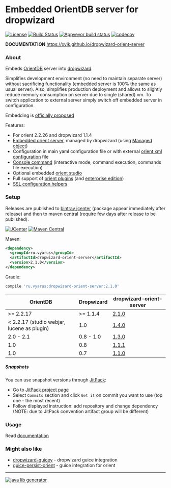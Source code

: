 # Embedded OrientDB server for dropwizard

[![License](https://img.shields.io/badge/license-MIT-blue.svg?style=flat)](http://www.opensource.org/licenses/MIT)
[![Build Status](https://img.shields.io/travis/xvik/dropwizard-orient-server.svg?style=flat&branch=master)](https://travis-ci.org/xvik/dropwizard-orient-server)
[![Appveyor build status](https://ci.appveyor.com/api/projects/status/github/xvik/dropwizard-orient-server?svg=true)](https://ci.appveyor.com/project/xvik/dropwizard-orient-server)
[![codecov](https://codecov.io/gh/xvik/dropwizard-orient-server/branch/master/graph/badge.svg)](https://codecov.io/gh/xvik/dropwizard-orient-server)

**DOCUMENTATION** https://xvik.github.io/dropwizard-orient-server

### About

Embeds [OrientDB](http://orientdb.com/orientdb/) server into [dropwizard](http://dropwizard.io/).
 
Simplifies development environment (no need to maintain separate server) without sacrificing functionality (embedded server is 100% the same as usual server).
Also, simplifies production deployment and allows to slightly reduce memory consumption on server due to single (shared) vm.
To switch application to external server simply switch off embedded server in configuration.

Embedding is [officially proposed](https://orientdb.com/database/orientdb-embedded/)  

Features:
* For orient 2.2.26 and dropwizard 1.1.4
* [Embedded orient server](http://orientdb.com/docs/last/Embedded-Server.html), 
managed by dropwizard (using [Managed object](http://www.dropwizard.io/1.0.2/docs/manual/core.html#managed-objects))
* Configuration in main yaml configuration file or with external 
[orient xml configuration](http://orientdb.com/docs/last/DB-Server.html) file
* [Console command](http://orientdb.com/docs/last/Console-Commands.html) 
(interactive mode, command execution, commands file execution)
* Optional embedded [orient studio](http://orientdb.com/docs/last/Studio-Home-page.html)
* Full support of [orient plugins](https://github.com/xvik/dropwizard-orient-server/wiki/Orient-plugins) (and [enterprise edition](https://github.com/xvik/dropwizard-orient-server/wiki/Enterprise-edition))
* [SSL configuration helpers](https://github.com/xvik/dropwizard-orient-server/wiki/SSL)

### Setup

Releases are published to [bintray jcenter](https://bintray.com/bintray/jcenter) (package appear immediately after release) 
and then to maven central (require few days after release to be published). 

[![JCenter](https://api.bintray.com/packages/vyarus/xvik/dropwizard-orient-server/images/download.svg)](https://bintray.com/vyarus/xvik/dropwizard-orient-server/_latestVersion)
[![Maven Central](https://img.shields.io/maven-central/v/ru.vyarus/dropwizard-orient-server.svg?style=flat)](https://maven-badges.herokuapp.com/maven-central/ru.vyarus/dropwizard-orient-server)

Maven:

```xml
<dependency>
  <groupId>ru.vyarus</groupId>
  <artifactId>dropwizard-orient-server</artifactId>
  <version>2.1.0</version>
</dependency>
```

Gradle:

```groovy
compile 'ru.vyarus:dropwizard-orient-server:2.1.0'
```

OrientDB | Dropwizard | dropwizard-orient-server
----------|---|------
&gt;= 2.2.17 | &gt;= 1.1.4 | [2.1.0](http://xvik.github.io/dropwizard-orient-server/2.1.0)
&lt; 2.2.17 (studio webjar, lucene as plugin) | 1.0 | [1.4.0](https://github.com/xvik/dropwizard-orient-server/tree/1.4.0)
2.0 - 2.1 | 0.8 - 1.0 | [1.3.0](https://github.com/xvik/dropwizard-orient-server/tree/1.3.0)
1.0 | 0.8 | [1.1.1](https://github.com/xvik/dropwizard-orient-server/tree/dw-0.8-orient-1.x)
1.0 | 0.7 | [1.1.0](https://github.com/xvik/dropwizard-orient-server/tree/dw-0.7)

##### Snapshots

You can use snapshot versions through [JitPack](https://jitpack.io):

* Go to [JitPack project page](https://jitpack.io/#xvik/dropwizard-orient-server)
* Select `Commits` section and click `Get it` on commit you want to use (top one - the most recent)
* Follow displayed instruction: add repository and change dependency (NOTE: due to JitPack convention artifact group will be different)

### Usage

Read [documentation](https://xvik.github.io/dropwizard-orient-server/)

### Might also like

* [dropwizard-guicey](https://github.com/xvik/dropwizard-guicey) - dropwizard guice integration
* [guice-persist-orient](https://github.com/xvik/guice-persist-orient) - guice integration for orient

---
[![java lib generator](http://img.shields.io/badge/Powered%20by-%20Java%20lib%20generator-green.svg?style=flat-square)](https://github.com/xvik/generator-lib-java)

